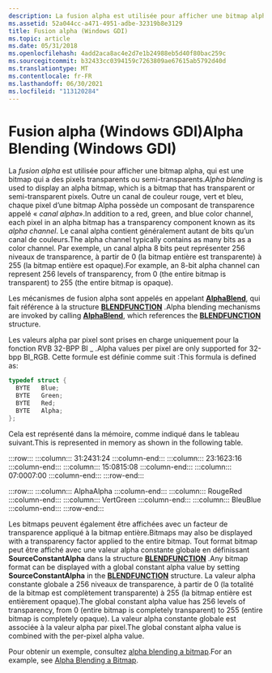 ```yaml
---
description: La fusion alpha est utilisée pour afficher une bitmap alpha, qui est une bitmap qui a des pixels transparents ou semi-transparents.
ms.assetid: 52a044cc-a471-4951-adbe-32319b8e3129
title: Fusion alpha (Windows GDI)
ms.topic: article
ms.date: 05/31/2018
ms.openlocfilehash: 4add2aca8ac4e2d7e1b24988eb5d40f80bac259c
ms.sourcegitcommit: b32433cc0394159c7263809ae67615ab5792d40d
ms.translationtype: MT
ms.contentlocale: fr-FR
ms.lasthandoff: 06/30/2021
ms.locfileid: "113120284"
---
```

# <a name="alpha-blending-windows-gdi"></a><span data-ttu-id="62c26-103">Fusion alpha (Windows GDI)</span><span class="sxs-lookup"><span data-stu-id="62c26-103">Alpha Blending (Windows GDI)</span></span>

<span data-ttu-id="62c26-104">La *fusion alpha* est utilisée pour afficher une bitmap alpha, qui est une bitmap qui a des pixels transparents ou semi-transparents.</span><span class="sxs-lookup"><span data-stu-id="62c26-104">*Alpha blending* is used to display an alpha bitmap, which is a bitmap that has transparent or semi-transparent pixels.</span></span> <span data-ttu-id="62c26-105">Outre un canal de couleur rouge, vert et bleu, chaque pixel d’une bitmap Alpha possède un composant de transparence appelé « *canal alpha*».</span><span class="sxs-lookup"><span data-stu-id="62c26-105">In addition to a red, green, and blue color channel, each pixel in an alpha bitmap has a transparency component known as its *alpha channel*.</span></span> <span data-ttu-id="62c26-106">Le canal alpha contient généralement autant de bits qu’un canal de couleurs.</span><span class="sxs-lookup"><span data-stu-id="62c26-106">The alpha channel typically contains as many bits as a color channel.</span></span> <span data-ttu-id="62c26-107">Par exemple, un canal alpha 8 bits peut représenter 256 niveaux de transparence, à partir de 0 (la bitmap entière est transparente) à 255 (la bitmap entière est opaque).</span><span class="sxs-lookup"><span data-stu-id="62c26-107">For example, an 8-bit alpha channel can represent 256 levels of transparency, from 0 (the entire bitmap is transparent) to 255 (the entire bitmap is opaque).</span></span>

<span data-ttu-id="62c26-108">Les mécanismes de fusion alpha sont appelés en appelant [**AlphaBlend**](/windows/desktop/api/WinGdi/nf-wingdi-alphablend), qui fait référence à la structure [**BLENDFUNCTION**](/windows/desktop/api/Wingdi/ns-wingdi-blendfunction) .</span><span class="sxs-lookup"><span data-stu-id="62c26-108">Alpha blending mechanisms are invoked by calling [**AlphaBlend**](/windows/desktop/api/WinGdi/nf-wingdi-alphablend), which references the [**BLENDFUNCTION**](/windows/desktop/api/Wingdi/ns-wingdi-blendfunction) structure.</span></span>

<span data-ttu-id="62c26-109">Les valeurs alpha par pixel sont prises en charge uniquement pour la fonction RVB 32-BPP BI \_ .</span><span class="sxs-lookup"><span data-stu-id="62c26-109">Alpha values per pixel are only supported for 32-bpp BI\_RGB.</span></span> <span data-ttu-id="62c26-110">Cette formule est définie comme suit :</span><span class="sxs-lookup"><span data-stu-id="62c26-110">This formula is defined as:</span></span>


```C++
typedef struct {
  BYTE   Blue;
  BYTE   Green;
  BYTE   Red;
  BYTE   Alpha;
};
```



<span data-ttu-id="62c26-111">Cela est représenté dans la mémoire, comme indiqué dans le tableau suivant.</span><span class="sxs-lookup"><span data-stu-id="62c26-111">This is represented in memory as shown in the following table.</span></span>

:::row:::
    :::column:::
        <span data-ttu-id="62c26-112">31:24</span><span class="sxs-lookup"><span data-stu-id="62c26-112">31:24</span></span>
    :::column-end:::
    :::column:::
        <span data-ttu-id="62c26-113">23:16</span><span class="sxs-lookup"><span data-stu-id="62c26-113">23:16</span></span>
    :::column-end:::
    :::column:::
        <span data-ttu-id="62c26-114">15:08</span><span class="sxs-lookup"><span data-stu-id="62c26-114">15:08</span></span>
    :::column-end:::
    :::column:::
        <span data-ttu-id="62c26-115">07:00</span><span class="sxs-lookup"><span data-stu-id="62c26-115">07:00</span></span>
    :::column-end:::
:::row-end:::

:::row:::
    :::column:::
        <span data-ttu-id="62c26-116">Alpha</span><span class="sxs-lookup"><span data-stu-id="62c26-116">Alpha</span></span>
    :::column-end:::
    :::column:::
        <span data-ttu-id="62c26-117">Rouge</span><span class="sxs-lookup"><span data-stu-id="62c26-117">Red</span></span>
    :::column-end:::
    :::column:::
        <span data-ttu-id="62c26-118">Vert</span><span class="sxs-lookup"><span data-stu-id="62c26-118">Green</span></span>
    :::column-end:::
    :::column:::
        <span data-ttu-id="62c26-119">Bleu</span><span class="sxs-lookup"><span data-stu-id="62c26-119">Blue</span></span>
    :::column-end:::
:::row-end:::

<span data-ttu-id="62c26-120">Les bitmaps peuvent également être affichées avec un facteur de transparence appliqué à la bitmap entière.</span><span class="sxs-lookup"><span data-stu-id="62c26-120">Bitmaps may also be displayed with a transparency factor applied to the entire bitmap.</span></span> <span data-ttu-id="62c26-121">Tout format bitmap peut être affiché avec une valeur alpha constante globale en définissant **SourceConstantAlpha** dans la structure [**BLENDFUNCTION**](/windows/desktop/api/Wingdi/ns-wingdi-blendfunction) .</span><span class="sxs-lookup"><span data-stu-id="62c26-121">Any bitmap format can be displayed with a global constant alpha value by setting **SourceConstantAlpha** in the [**BLENDFUNCTION**](/windows/desktop/api/Wingdi/ns-wingdi-blendfunction) structure.</span></span> <span data-ttu-id="62c26-122">La valeur alpha constante globale a 256 niveaux de transparence, à partir de 0 (la totalité de la bitmap est complètement transparente) à 255 (la bitmap entière est entièrement opaque).</span><span class="sxs-lookup"><span data-stu-id="62c26-122">The global constant alpha value has 256 levels of transparency, from 0 (entire bitmap is completely transparent) to 255 (entire bitmap is completely opaque).</span></span> <span data-ttu-id="62c26-123">La valeur alpha constante globale est associée à la valeur alpha par pixel.</span><span class="sxs-lookup"><span data-stu-id="62c26-123">The global constant alpha value is combined with the per-pixel alpha value.</span></span>

<span data-ttu-id="62c26-124">Pour obtenir un exemple, consultez [alpha blending a bitmap](alpha-blending-a-bitmap.md).</span><span class="sxs-lookup"><span data-stu-id="62c26-124">For an example, see [Alpha Blending a Bitmap](alpha-blending-a-bitmap.md).</span></span>

 

 



